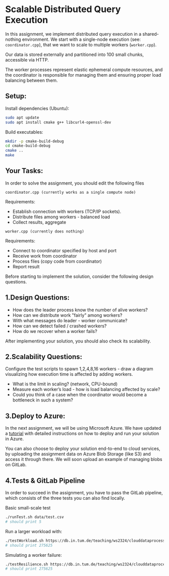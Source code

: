 # Scalable Distributed Query Execution

In this assignment, we implement distributed query execution in a shared-nothing environment.
We start with a single-node execution (see: `coordinator.cpp`), that we want to scale to multiple workers (`worker.cpp`).

Our data is stored externally and partitioned into 100 small chunks, accessible via HTTP.

The worker processes represent elastic ephemeral compute resources, and the coordinator is responsible for managing them and ensuring proper load balancing between them.

## Setup:

Install dependencies (Ubuntu):

```bash
sudo apt update
sudo apt install cmake g++ libcurl4-openssl-dev
```

Build executables:

```bash
mkdir -p cmake-build-debug
cd cmake-build-debug
cmake ..
make
```

## Your Tasks:
In order to solve the assignment, you should edit the following files

`coordinator.cpp (currently works as a single compute node)`

Requirements:
- Establish connection with workers (TCP/IP sockets).
- Distribute files among workers - balanced load
- Collect results, aggregate

`worker.cpp (currently does nothing)`

Requirements:
- Connect to coordinator specified by host and port
- Receive work from coordinator
- Process files (copy code from coordinator)
- Report result

Before starting to implement the solution, consider the following design questions.

## 1.Design Questions:

* How does the leader process know the number of alive workers?
* How can we distribute work "fairly" among workers?
* With what messages do leader - worker communicate?
* How can we detect failed / crashed workers?
* How do we recover when a worker fails?

After implementing your solution, you should also check its scalability.

## 2.Scalability Questions:

Configure the test scripts to spawn 1,2,4,8,16 workers - draw a diagram visualizing how execution time is affected by adding workers.
* What is the limit in scaling? (network, CPU-bound)
* Measure each worker’s load - how is load balancing affected by scale? 
* Could you think of a case when the coordinator would become a bottleneck in such a system?

## 3.Deploy to Azure:

In the next assignment, we will be using Microsoft Azure. We have updated a [tutorial](AZURE_TUTORIAL.md) with detailed instructions on how to deploy and run your solution in Azure.

You can also choose to deploy your solution end-to-end to cloud services, by uploading the assignment data on Azure Blob Storage (like S3) and access it through there. We will soon upload an example of managing blobs on GitLab.

## 4.Tests & GitLab Pipeline

In order to succeed in the assignment, you have to pass the GitLab pipeline, which consists of the three tests you can also find locally.

Basic small-scale test

```bash
./runTest.sh data/test.csv
# should print 5
```

Run a larger workload with:

```bash
./testWorkload.sh https://db.in.tum.de/teaching/ws2324/clouddataprocessing/data/filelist.csv
# should print 275625
```
Simulating a worker failure:

```bash
./testResilience.sh https://db.in.tum.de/teaching/ws2324/clouddataprocessing/data/filelist.csv
# should print 275625
```